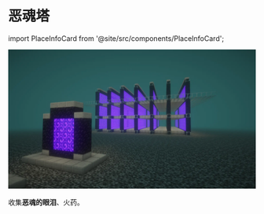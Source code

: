 # 恶魂塔

import PlaceInfoCard from '@site/src/components/PlaceInfoCard';

<PlaceInfoCard builder='unbreaking_III' nether='-1243,~,+562' overworld='-155,~,+25'/>

![](/img/place/恶魂塔.webp)

收集**恶魂的眼泪**、火药。